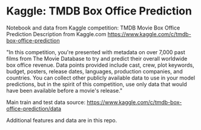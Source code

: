 # Kaggle: TMDB Box Office Prediction
Notebook and data from Kaggle competition: TMDB Movie Box Office Prediction
Description from Kaggle.com
https://www.kaggle.com/c/tmdb-box-office-prediction

"In this competition, you're presented with metadata on over 7,000 past films from The Movie Database to try and predict their overall worldwide box office revenue. Data points provided include cast, crew, plot keywords, budget, posters, release dates, languages, production companies, and countries. You can collect other publicly available data to use in your model predictions, but in the spirit of this competition, use only data that would have been available before a movie's release."

Main train and test data source:
https://www.kaggle.com/c/tmdb-box-office-prediction/data

Additional features and data are in this repo.

